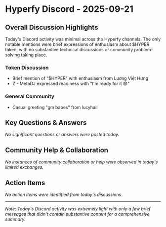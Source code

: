 # Hyperfy Discord - 2025-09-21

## Overall Discussion Highlights

Today's Discord activity was minimal across the Hyperfy channels. The only notable mentions were brief expressions of enthusiasm about $HYPER token, with no substantive technical discussions or community problem-solving taking place.

### Token Discussion
- Brief mention of "$HYPER" with enthusiasm from Lương Việt Hưng
- Z - MetaDJ expressed readiness with "I'm ready for it 😎"

### General Community
- Casual greeting "gm babes" from lucyhail

## Key Questions & Answers
*No significant questions or answers were posted today.*

## Community Help & Collaboration
*No instances of community collaboration or help were observed in today's limited exchanges.*

## Action Items
*No action items were identified from today's discussions.*

---

*Note: Today's Discord activity was extremely light with only a few brief messages that didn't contain substantive content for a comprehensive summary.*